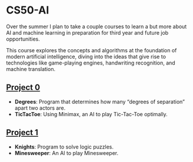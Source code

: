 # CS50-AI
Over the summer I plan to take a couple courses to learn a but more about AI and machine learning in preparation for third year and future job opportunities.

This course explores the concepts and algorithms at the foundation of modern artificial intelligence, diving into the ideas that give rise to technologies like game-playing engines, handwriting recognition, and machine translation.

## [Project 0](https://cs50.harvard.edu/ai/projects/0/)

* **Degrees**: Program that determines how many “degrees of separation” apart two actors are.
* **TicTacToe**: Using Minimax, an AI to play Tic-Tac-Toe optimally.

## [Project 1](https://cs50.harvard.edu/ai/projects/0/)

* **Knights**: Program to solve logic puzzles.
* **Minesweeper**: An AI to play Minesweeper.
